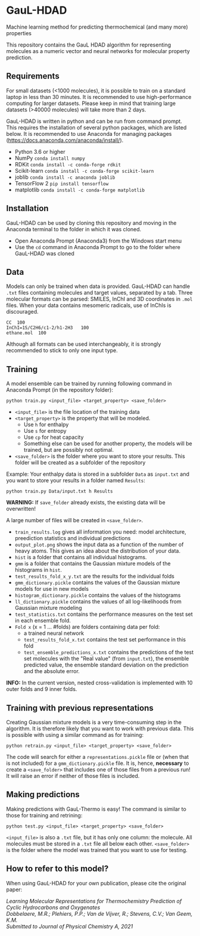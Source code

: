 # GauL-HDAD
Machine learning method for predicting thermochemical (and many more) properties

This repository contains the GauL HDAD algorithm for representing molecules as a numeric vector and neural networks for molecular property prediction.

## Requirements
For small datasets (<1000 molecules), it is possible to train on a standard laptop in less than 30 minutes. It is recommended to use high-performance computing for larger datasets. Please keep in mind that training large datasets (>40000 molecules) will take more than 2 days.

GauL-HDAD is written in python and can be run from command prompt. This requires the installation of several python packages, which are listed below. It is recommended to use Anaconda for managing packages (https://docs.anaconda.com/anaconda/install/).
* Python 3.6 or higher
* NumPy         `conda install numpy`
* RDKit         `conda install -c conda-forge rdkit`
* Scikit-learn  `conda install -c conda-forge scikit-learn`
* joblib        `conda install -c anaconda joblib`
* TensorFlow 2  `pip install tensorflow`
* matplotlib    `conda install -c conda-forge matplotlib`

## Installation
GauL-HDAD can be used by cloning this repository and moving in the Anaconda terminal to the folder in which it was cloned.
* Open Anaconda Prompt (Anaconda3) from the Windows start menu
* Use the `cd` command in Anaconda Prompt to go to the folder where GauL-HDAD was cloned

## Data
Models can only be trained when data is provided. GauL-HDAD can handle `.txt` files containing molecules and target values, separated by a tab.
Three molecular formats can be parsed: SMILES, InChI and 3D coordinates in `.mol` files. When your data contains mesomeric radicals, use of InChIs is discouraged.

```
CC	100
InChI=1S/C2H6/c1-2/h1-2H3	100
ethane.mol	100

```

Although all formats can be used interchangeably, it is strongly recommended to stick to only one input type.

## Training
A model ensemble can be trained by running following command in Anaconda Prompt (in the repository folder):
```
python train.py <input_file> <target_property> <save_folder>
```
* `<input_file>` is the file location of the training data
* `<target_property>` is the property that will be modeled. 
  * Use `h` for enthalpy
  * Use `s` for entropy
  * Use `cp` for heat capacity
  * Something else can be used for another property, the models will be trained, but are possibly not optimal.
* `<save_folder>` is the folder where you want to store your results. This folder will be created as a subfolder of the repository

Example: Your enthalpy data is stored in a subfolder `Data` as `input.txt` and you want to store your results in a folder named `Results`:
```
python train.py Data/input.txt h Results
```

**WARNING:** If `save_folder` already exists, the existing data will be overwritten!

A large number of files will be created in `<save_folder>`. 
* `train_results.log` gives all information you need: model architecture, preediction statistics and individual predictions
* `output_plot.png` shows the input data as a function of the number of heavy atoms. This gives an idea about the distribution of your data.
* `hist` is a folder that contains all individual histograms.
* `gmm` is a folder that contains the Gaussian mixture models of the histograms in `hist`.
* `test_results_fold_x_y.txt` are the results for the individual folds
* `gmm_dictionary.pickle` contains the values of the Gaussian mixture models for use in new models
* `histogram_dictionary.pickle` contains the values of the histograms
* `ll_dictionary.pickle` contains the values of all log-likelihoods from Gaussian mixture modeling
* `test_statistics.txt` contains the performance measures on the test set in each ensemble fold.
* `Fold x` (x = 1 ... #folds) are folders containing data per fold:
  * a trained neural network
  * `test_results_fold_x.txt` contains the test set performance in this fold
  * `test_ensemble_predictions_x.txt` contains the predictions of the test set molecules with the "Real value" (from `input.txt`), the ensemble predicted value, the ensemble standard deviation on the prediction and the absolute error.
  
**INFO:** In the current version, nested cross-validation is implemented with 10 outer folds and 9 inner folds.

## Training with previous representations
Creating Gaussian mixture models is a very time-consuming step in the algorithm. It is therefore likely that you want to work with previous data. This is possible with using a similar command as for training:
```
python retrain.py <input_file> <target_property> <save_folder>
```
The code will search for either a `representations.pickle` file or (when that is not included) for a `gmm_dictionary.pickle` file. It is, hence, **necessary** to create a `<save_folder>` that includes one of those files from a previous run! It will raise an error if neither of those files is included.

## Making predictions
Making predictions with GauL-Thermo is easy! The command is similar to those for training and retrining:
```
python test.py <input_file> <target_property> <save_folder>
```
`<input_file>` is also a `.txt` file, but it has only one column: the molecule. All molecules must be stored in a `.txt` file all below each other.
`<save_folder>` is the folder where the model was trained that you want to use for testing.

## How to refer to this model?
When using GauL-HDAD for your own publication, please cite the original paper:

*Learning Molecular Representations for Thermochemistry Prediction of Cyclic Hydrocarbons and Oxygenates <br>
Dobbelaere, M.R.; Plehiers, P.P.; Van de Vijver, R.;  Stevens, C.V.; Van Geem, K.M. <br>
Submitted to Journal of Physical Chemistry A, 2021*

